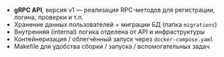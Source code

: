 - **gRPC API**, версия v1 — реализация RPC-методов для регистрации, логина, проверки и т.п.
- Хранение данных пользователей + миграции БД (папка `migrations`)  
- Внутренняя (internal) логика отделена от API и инфраструктуры  
- Контейнеризация / облегчённый запуск через `docker-compose.yaml`  
- Makefile для удобства сборки / запуска / вспомогательных задач
